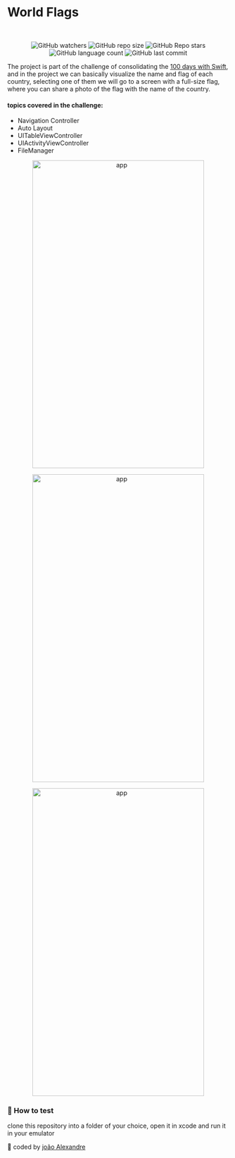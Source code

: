 # World Flags
<br />

<p align="center">
  <img alt="GitHub watchers" src="https://img.shields.io/github/watchers/AlexBitar80/world-flags-ios?style=social">

  <img alt="GitHub repo size" src="https://img.shields.io/github/repo-size/AlexBitar80/world-flags">

  <img alt="GitHub Repo stars" src="https://img.shields.io/github/stars/AlexBitar80/world-flags?style=social">

  <img alt="GitHub language count" src="https://img.shields.io/github/languages/count/AlexBitar80/world-flags">

  <img alt="GitHub last commit" src="https://img.shields.io/github/last-commit/AlexBitar80/world-flags">
</p>

The project is part of the challenge of consolidating the [100 days with Swift](https://www.hackingwithswift.com/learn), and in the project we can basically visualize the name and flag of each country, selecting one of them we will go to a screen with a full-size flag, where you can share a photo of the flag with the name of the country.

#### topics covered in the challenge:

- Navigation Controller
- Auto Layout
- UITableViewController
- UIActivityViewController
- FileManager

<p align="center">
  <img src="https://user-images.githubusercontent.com/56983783/155869339-299300af-1abc-48e0-b973-24de64431d1e.png" alt="app" width="390" height="700"/>
</p>

<p align="center">
  <img src="https://user-images.githubusercontent.com/56983783/155869452-793a287f-a770-40d4-b76c-395c9ef2afda.png" alt="app" width="390" height="700"/>
</p>

<p align="center">
  <img src="https://user-images.githubusercontent.com/56983783/155869464-13ee3aef-ef2d-4ff8-b52e-2658ea6577bc.png" alt="app" width="390" height="700"/>
</p>


### :rocket: How to test

clone this repository into a folder of your choice, open it in xcode and run it in your emulator

:blue_heart: coded by [joão Alexandre](https://github.com/AlexBitar80) 
